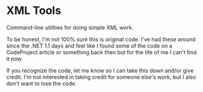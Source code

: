 # XML Tools

Command-line utilities for doing simple XML work.

To be honest, I'm not 100% sure this is original code. I've had these around since the .NET 1.1 days and feel like I found some of the code on a CodeProject article or something back then but for the life of me I can't find it now.

If you recognize the code, let me know so I can take this down and/or give credit. I'm not interested in taking credit for someone else's work, but I also don't want to lose the code.

